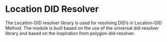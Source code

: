# Location DID Resolver

The Location-DID resolver library is used for resolving DID’s in Location-DID Method. The module is built based on the use of the universal did-resolver library and based on the inspiration from polygon-did-resolver.